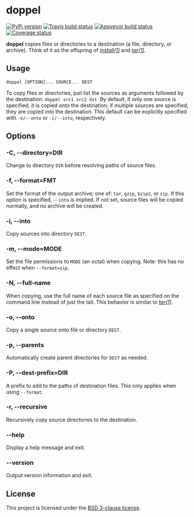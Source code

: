 # doppel

[![PyPi version][pypi-image]][pypi-link]
[![Travis build status][travis-image]][travis-link]
[![Appveyor build status][appveyor-image]][appveyor-link]
[![Coverage status][codecov-image]][codecov-link]

**doppel** copies files or directories to a destination (a file, directory, or
archive). Think of it as the offspring of
[*install(1)*](http://linux.die.net/man/1/install) and
[*tar(1)*](http://linux.die.net/man/1/tar).

## Usage

```
doppel [OPTION]... SOURCE... DEST
```

To copy files or directories, just list the sources as arguments followed by
the destination: `doppel src1 src2 dst`. By default, if only one source is
specified, it is copied *onto* the destination; if multiple sources are
specified, they are copied *into* the destination. This default can be
explicitly specified with `-o/--onto` or `-i/--into`, respectively.

## Options

### -C, --directory=DIR

Change to directory `DIR` before resolving paths of source files.

### -f, --format=FMT

Set the format of the output archive; one of: `tar`, `gzip`, `bzip2`, or `zip`.
If this option is specified, `--into` is implied. If not set, source files will
be copied normally, and no archive will be created.

### -i, --into

Copy sources into directory `DEST`.

### -m, --mode=MODE

Set the file permissions to `MODE` (an octal) when copying. Note: this has no
effect when `--format=zip`.

### -N, --full-name

When copying, use the full name of each source file as specified on the command
line instead of just the tail. This behavior is similar to
[*tar(1)*](http://linux.die.net/man/1/tar).

### -o, --onto

Copy a single source onto file or directory `DEST`.

### -p, --parents

Automatically create parent directories for `DEST` as needed.

### -P, --dest-prefix=DIR

A prefix to add to the paths of destination files. This only applies when using
`--format`.

### -r, --recursive

Recursively copy source directories to the destination.

### --help

Display a help message and exit.

### --version

Output version information and exit.

## License

This project is licensed under the [BSD 3-clause license](LICENSE).

[pypi-image]: https://img.shields.io/pypi/v/doppel.svg
[pypi-link]: https://pypi.python.org/pypi/doppel
[travis-image]: https://travis-ci.org/jimporter/doppel.svg?branch=master
[travis-link]: https://travis-ci.org/jimporter/doppel
[appveyor-image]: https://ci.appveyor.com/api/projects/status/uuyc9b1g73urehap/branch/master?svg=true
[appveyor-link]: https://ci.appveyor.com/project/jimporter/doppel/branch/master
[codecov-image]: https://codecov.io/gh/jimporter/doppel/branch/master/graph/badge.svg
[codecov-link]: https://codecov.io/gh/jimporter/doppel
